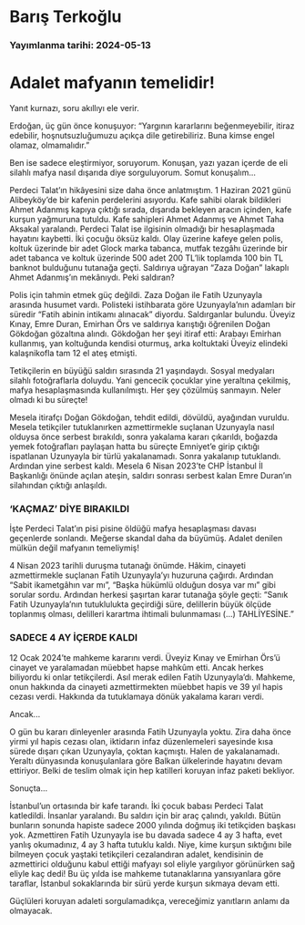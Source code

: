 # Barış Terkoğlu

### Yayımlanma tarihi: 2024-05-13

# Adalet mafyanın temelidir!

Yanıt kurnazı, soru akıllıyı ele verir.

Erdoğan, üç gün önce konuşuyor: “Yargının kararlarını beğenmeyebilir, itiraz edebilir, hoşnutsuzluğumuzu açıkça dile getirebiliriz. Buna kimse engel olamaz, olmamalıdır.”

Ben ise sadece eleştirmiyor, soruyorum. Konuşan, yazı yazan içerde de eli silahlı mafya nasıl dışarıda diye sorguluyorum. Somut konuşalım...

Perdeci Talat’ın hikâyesini size daha önce anlatmıştım. 1 Haziran 2021 günü Alibeyköy’de bir kafenin perdelerini asıyordu. Kafe sahibi olarak bildikleri Ahmet Adanmış kapıya çıktığı sırada, dışarıda bekleyen aracın içinden, kafe kurşun yağmuruna tutuldu. Kafe sahipleri Ahmet Adanmış ve Ahmet Taha Aksakal yaralandı. Perdeci Talat ise ilgisinin olmadığı bir hesaplaşmada hayatını kaybetti. İki çocuğu öksüz kaldı. Olay üzerine kafeye gelen polis, koltuk üzerinde bir adet Glock marka tabanca, mutfak tezgâhı üzerinde bir adet tabanca ve koltuk üzerinde 500 adet 200 TL’lik toplamda 100 bin TL banknot bulduğunu tutanağa geçti. Saldırıya uğrayan “Zaza Doğan” lakaplı Ahmet Adanmış’ın mekânıydı. Peki saldıran?

Polis için tahmin etmek güç değildi. Zaza Doğan ile Fatih Uzunyayla arasında husumet vardı. Polisteki istihbarata göre Uzunyayla’nın adamları bir süredir “Fatih abinin intikamı alınacak” diyordu. Saldırganlar bulundu. Üveyiz Kınay, Emre Duran, Emirhan Örs ve saldırıya karıştığı öğrenilen Doğan Gökdoğan gözaltına alındı. Gökdoğan her şeyi itiraf etti: Arabayı Emirhan kullanmış, yan koltuğunda kendisi oturmuş, arka koltuktaki Üveyiz elindeki kalaşnikofla tam 12 el ateş etmişti.

Tetikçilerin en büyüğü saldırı sırasında 21 yaşındaydı. Sosyal medyaları silahlı fotoğraflarla doluydu. Yani gencecik çocuklar yine yeraltına çekilmiş, mafya hesaplaşmasında kullanılmıştı. Her şey çözülmüş sanmayın. Neler olmadı ki bu süreçte!

Mesela itirafçı Doğan Gökdoğan, tehdit edildi, dövüldü, ayağından vuruldu. Mesela tetikçiler tutuklanırken azmettirmekle suçlanan Uzunyayla nasıl olduysa önce serbest bırakıldı, sonra yakalama kararı çıkarıldı, boğazda yemek fotoğrafları paylaşan hatta bu süreçte Emniyet’e girip çıktığı ispatlanan Uzunyayla bir türlü yakalanamadı. Sonra yakalanıp tutuklandı. Ardından yine serbest kaldı. Mesela 6 Nisan 2023’te CHP İstanbul İl Başkanlığı önünde açılan ateşin, saldırı sonrası serbest kalan Emre Duran’ın silahından çıktığı anlaşıldı.


### ‘KAÇMAZ’ DİYE BIRAKILDI

İşte Perdeci Talat’ın pisi pisine öldüğü mafya hesaplaşması davası geçenlerde sonlandı. Meğerse skandal daha da büyümüş. Adalet denilen mülkün değil mafyanın temeliymiş!

4 Nisan 2023 tarihli duruşma tutanağı önümde. Hâkim, cinayeti azmettirmekle suçlanan Fatih Uzunyayla’yı huzuruna çağırdı. Ardından “Sabit ikametgâhın var mı”, “Başka hükümlü olduğun dosya var mı” gibi sorular sordu. Ardından herkesi şaşırtan karar tutanağa şöyle geçti: “Sanık Fatih Uzunyayla’nın tutuklulukta geçirdiği süre, delillerin büyük ölçüde toplanmış olması, delilleri karartma ihtimali bulunmaması (...) TAHLİYESİNE.”


### SADECE 4 AY İÇERDE KALDI

12 Ocak 2024’te mahkeme kararını verdi. Üveyiz Kınay ve Emirhan Örs’ü cinayet ve yaralamadan müebbet hapse mahkûm etti. Ancak herkes biliyordu ki onlar tetikçilerdi. Asıl merak edilen Fatih Uzunyayla’dı. Mahkeme, onun hakkında da cinayeti azmettirmekten müebbet hapis ve 39 yıl hapis cezası verdi. Hakkında da tutuklamaya dönük yakalama kararı verdi.

Ancak...

O gün bu kararı dinleyenler arasında Fatih Uzunyayla yoktu. Zira daha önce yirmi yıl hapis cezası olan, iktidarın infaz düzenlemeleri sayesinde kısa sürede dışarı çıkan Uzunyayla, çoktan kaçmıştı. Halen de yakalanamadı. Yeraltı dünyasında konuşulanlara göre Balkan ülkelerinde hayatını devam ettiriyor. Belki de teslim olmak için hep katilleri koruyan infaz paketi bekliyor.

Sonuçta...

İstanbul’un ortasında bir kafe tarandı. İki çocuk babası Perdeci Talat katledildi. İnsanlar yaralandı. Bu saldırı için bir araç çalındı, yakıldı. Bütün bunların sonunda hapiste sadece 2000 yılında doğmuş iki tetikçiden başkası yok. Azmettiren Fatih Uzunyayla ise bu davada sadece 4 ay 3 hafta, evet yanlış okumadınız, 4 ay 3 hafta tutuklu kaldı. Niye, kime kurşun sıktığını bile bilmeyen çocuk yaştaki tetikçileri cezalandıran adalet, kendisinin de azmettirici olduğunu kabul ettiği mafyayı sol eliyle yargılıyor görünürken sağ eliyle kaç dedi! Bu üç yılda ise mahkeme tutanaklarına yansıyanlara göre taraflar, İstanbul sokaklarında bir sürü yerde kurşun sıkmaya devam etti.

Güçlüleri koruyan adaleti sorgulamadıkça, vereceğimiz yanıtların anlamı da olmayacak.

